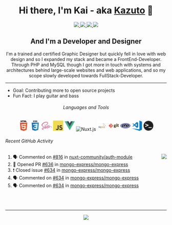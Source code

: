 <h1 align=center>Hi there, I'm Kai - aka <a href="https://kazuto.de">Kazuto</a> 👋</h3>

<p align=center>  
  <a href="https://kazuto.de" target="_blank">
    <img src="https://img.shields.io/website?style=for-the-badge&url=https%3A%2F%2Fkazuto.de&label=kazuto.de">
  </a>
  <a href="https://twitter.com/intent/follow?original_referer=https%3A%2F%2Fgithub.com%2FKazuto&screen_name=dev_kazuto" target="_blank">
    <img src="https://img.shields.io/twitter/follow/dev_kazuto?style=for-the-badge&logo=Twitter&logoColor=white&labelColor=00acee">
  </a>
    <a href="https://linkedin.com/in/kai-hillemacher" target="_blank">
      <img src="https://img.shields.io/badge/-LinkedIn-0e76a8?style=for-the-badge&logo=Linkedin&logoColor=white">
  </a>
  <a href="https://t.me/dev_kazuto" target="_blank">
    <img src="https://img.shields.io/badge/-Telegram-0088cc?style=for-the-badge&logo=Telegram&logoColor=white">
  </a>
</p>

<h2 align=center>And I'm a Developer and Designer</h3>
<p align=center>
  I'm a trained and certified Graphic Designer but quickly fell in love with web design and so I expanded my stack and became a FrontEnd-Developer. Through PHP and MySQL though I got more in touch with systems and architectures behind large-scale websites and web applications, and so my scope slowly developed towards FullStack-Developer.
</p>

---

- Goal: Contributing more to open source projects 
- Fun Fact: I play guitar and bass

<h6 align=center>Languages and Tools</h6>
<p align=center>  
  <img alt="HTML5" width="32px" src="https://raw.githubusercontent.com/github/explore/80688e429a7d4ef2fca1e82350fe8e3517d3494d/topics/html/html.png" />
  <img alt="CSS3" width="32px" src="https://raw.githubusercontent.com/github/explore/80688e429a7d4ef2fca1e82350fe8e3517d3494d/topics/css/css.png" />
  <img alt="SASS" width="32px" src="https://raw.githubusercontent.com/github/explore/80688e429a7d4ef2fca1e82350fe8e3517d3494d/topics/sass/sass.png" />
  <img alt="JavaScript" width="32px" src="https://raw.githubusercontent.com/github/explore/80688e429a7d4ef2fca1e82350fe8e3517d3494d/topics/javascript/javascript.png" />
  <img alt="Vue.js" width="32px" src="https://raw.githubusercontent.com/github/explore/80688e429a7d4ef2fca1e82350fe8e3517d3494d/topics/vue/vue.png" />
  <img alt="Nuxt.js" width="32px" src="https://avatars2.githubusercontent.com/u/23360933?s=200&v=4" />
  <img alt="MySQL" width="32px" src="https://raw.githubusercontent.com/github/explore/80688e429a7d4ef2fca1e82350fe8e3517d3494d/topics/mysql/mysql.png" />
  <img alt="Git" width="32px" src="https://raw.githubusercontent.com/github/explore/80688e429a7d4ef2fca1e82350fe8e3517d3494d/topics/git/git.png" />
  <img alt="PHP" width="32px" src="https://raw.githubusercontent.com/github/explore/80688e429a7d4ef2fca1e82350fe8e3517d3494d/topics/php/php.png" />
  <img alt="Visual Studio Code" width="32px" src="https://raw.githubusercontent.com/github/explore/80688e429a7d4ef2fca1e82350fe8e3517d3494d/topics/visual-studio-code/visual-studio-code.png" />
  <img alt="Terminal" width="32px" src="https://raw.githubusercontent.com/github/explore/80688e429a7d4ef2fca1e82350fe8e3517d3494d/topics/terminal/terminal.png" />
</p>

###### Recent GitHub Activity
<img align=right src="https://github-readme-stats.kazuto.vercel.app/api?username=Kazuto&show_icons=true&hide_border=true&theme=kazuto&bg_color=DEG,142534,0d1822&title=Kazuto">

<!--START_SECTION:activity-->
1. 🗣 Commented on [#816](https://github.com/nuxt-community/auth-module/issues/816) in [nuxt-community/auth-module](https://github.com/nuxt-community/auth-module)
2. 💪 Opened PR [#636](https://github.com/mongo-express/mongo-express/pull/636) in [mongo-express/mongo-express](https://github.com/mongo-express/mongo-express)
3. ❗️ Closed issue [#634](https://github.com/mongo-express/mongo-express/issues/634) in [mongo-express/mongo-express](https://github.com/mongo-express/mongo-express)
4. 🗣 Commented on [#634](https://github.com/mongo-express/mongo-express/issues/634) in [mongo-express/mongo-express](https://github.com/mongo-express/mongo-express)
5. 🗣 Commented on [#634](https://github.com/mongo-express/mongo-express/issues/634) in [mongo-express/mongo-express](https://github.com/mongo-express/mongo-express)
<!--END_SECTION:activity--> 

<br>
<br>

---
<p align=center>
  <a href="https://open.spotify.com/user/kazutode">
    <img src="https://novatorem.kazuto.vercel.app//api/spotify">
  </a>
</p>
